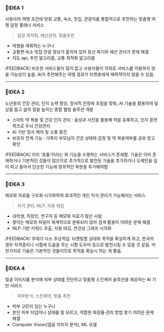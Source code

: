 ### 💭IDEA 1

사용자의 여행 조건에 맞춰 교통, 숙소, 맛집, 관광지를 통합적으로 추천하는 맞춤형 여행 일정 플래너 서비스
> 일정 최적화, 예산관리, 맞춤추천  

* 여행을 계획하는 누구나
* 교통편·숙소·맛집·관광 정보가 흩어져 있어 동선 짜기와 예산 관리가 문제 해결
* 지도 api, 추천 알고리즘, 교통 최적화 알고리즘

/FEEDBACK/
비슷한 서비스들이 많이 없고 사용자들이 의외로 서비스를 이용하지 않을 가능성이 높음. AI가 추천해주는 여행 경로가 타켓층에게 매력적이지 않을 수 있음. 

----
### 💭IDEA 2
노년층의 건강 관리, 인지 능력 향상, 정서적 안정에 초점을 맞춰, AI 기술을 활용하여 일상을 돕고 삶의 질을 높이는 종합 웰빙 솔루션 개발

* 스마트 약 복용 및 건강 인지 관리 : 음성과 사진을 활용해 약을 등록하고, 인지 훈련 퀴즈로 두뇌 건강관리
* AI 기반 정서 케어 및 소통 증진
* 보호자 연계 기능 : 가족이 부모님의 건강 상태와 감정 및 약 복용여부를 공유 받고 확인


/FEEDBACK/
이미 '효돌'이라는 위 기능을 수행하는 서비스가 존재함. 기술은 이미 존재하거나 기본적인 것들이 많으므로 추가적으로 발전된 기술을 추가하거나 도메인을 깊이 파고 들어서 단순한 기능에 창의적인 부분을 추가해야함


----
### 💭IDEA 3
메모와 자료를 구조화·시각화하여 효과적인 개인 지식 관리가 가능해지는 서비스
> 지식 관리, NLP, 자동 태깅

* 대학생, 직장인, 연구자 등 메모와 자료가 많은 사람
* 쌓이는 메모와 파일이 체계적으로 분류되지 않아 검색·활용이 어려운 문제 해결
* NLP 기반 키워드 추출, 자동 태깅, 연관성 그래프 시각화

/FEEDBACK/
주제가 다소 추상적임. 타켓팅할 상대와 목적을 확실하게 하고, 한국의 경우 자격증이나 시험에 도움을 주는 시험 도우미 등으로 발전시킬 수 있을 것 같음. 마찬가지로 기술은 기본적인 것들이므로 목적을 확실시 하는 게 좋음.

---
### 💭IDEA 4
얼굴 이미지를 분석해 피부 상태를 진단하고 맞춤형 스킨케어 솔루션을 제공하는 AI 기반 서비스
> 피부분석, 스킨케어, 맞춤 추천

* 피부 고민이 있는 누구나
* 본인 피부 타입이나 상태를 잘 모르고, 적합한 화장품·관리 방법 찾기 어려운 문제 해결
* Computer Vision(얼굴 이미지 분석), ML 모델
